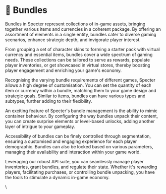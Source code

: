 # 🎁 Bundles

Bundles in Specter represent collections of in-game assets, bringing together various items and currencies in a coherent package. By offering an assortment of elements in a single entity, bundles cater to diverse gaming scenarios, enhance strategic depth, and invigorate player interest.

From grouping a set of character skins to forming a starter pack with virtual currency and essential items, bundles cover a wide spectrum of gaming needs. These collections can be tailored to serve as rewards, populate player inventories, or get showcased in virtual stores, thereby boosting player engagement and enriching your game's economy.

Recognising the varying bundle requirements of different games, Specter allows a high degree of customisation. You can set the quantity of each item or currency within a bundle, matching them to your game design and strategic goals. Similar to items, bundles can have various types and subtypes, further adding to their flexibility.

An exciting feature of Specter's bundle management is the ability to mimic container behaviour. By configuring the way bundles unpack their content, you can create surprise elements or level-based unlocks, adding another layer of intrigue to your gameplay.

Accessibility of bundles can be finely controlled through segmentation, ensuring a customised and engaging experience for each player demographic. Bundles can also be locked based on various parameters, managing their availability and interaction within your game world.

Leveraging our robust API suite, you can seamlessly manage player inventories, grant bundles, and regulate their state. Whether it's rewarding players, facilitating purchases, or controlling bundle unpacking, you have the tools to stimulate a dynamic in-game economy.

\
